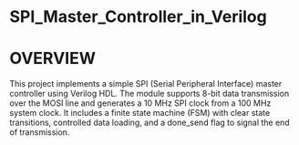 # SPI_Master_Controller_in_Verilog


  
# OVERVIEW

This project implements a simple SPI (Serial Peripheral Interface) master controller using Verilog HDL. The module supports 8-bit data transmission over the MOSI line and generates a 10 MHz SPI clock from a 100 MHz system clock. It includes a finite state machine (FSM) with clear state transitions, controlled data loading, and a done_send flag to signal the end of transmission.
